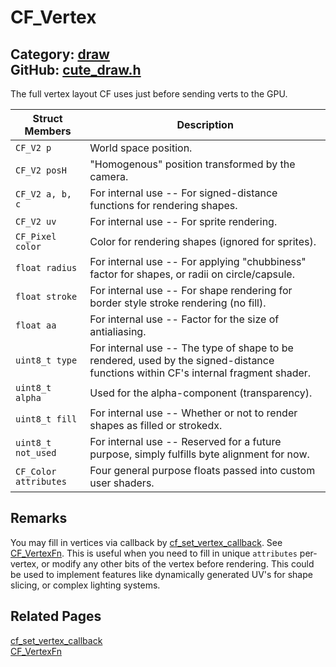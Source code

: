 [](../header.md ':include')

# CF_Vertex

Category: [draw](/api_reference?id=draw)  
GitHub: [cute_draw.h](https://github.com/RandyGaul/cute_framework/blob/master/include/cute_draw.h)  
---

The full vertex layout CF uses just before sending verts to the GPU.

Struct Members | Description
--- | ---
`CF_V2 p` | World space position.
`CF_V2 posH` | "Homogenous" position transformed by the camera.
`CF_V2 a, b, c` | For internal use -- For signed-distance functions for rendering shapes.
`CF_V2 uv` | For internal use -- For sprite rendering.
`CF_Pixel color` | Color for rendering shapes (ignored for sprites).
`float radius` | For internal use -- For applying "chubbiness" factor for shapes, or radii on circle/capsule.
`float stroke` | For internal use -- For shape rendering for border style stroke rendering (no fill).
`float aa` | For internal use -- Factor for the size of antialiasing.
`uint8_t type` | For internal use -- The type of shape to be rendered, used by the signed-distance functions within CF's internal fragment shader.
`uint8_t alpha` | Used for the alpha-component (transparency).
`uint8_t fill` | For internal use -- Whether or not to render shapes as filled or strokedx.
`uint8_t not_used` | For internal use -- Reserved for a future purpose, simply fulfills byte alignment for now.
`CF_Color attributes` | Four general purpose floats passed into custom user shaders.

## Remarks

You may fill in vertices via callback by [cf_set_vertex_callback](/draw/cf_set_vertex_callback.md). See [CF_VertexFn](/draw/cf_vertexfn.md).
This is useful when you need to fill in unique `attributes` per-vertex, or modify any other
bits of the vertex before rendering. This could be used to implement features like dynamically
generated UV's for shape slicing, or complex lighting systems.

## Related Pages

[cf_set_vertex_callback](/draw/cf_set_vertex_callback.md)  
[CF_VertexFn](/draw/cf_vertexfn.md)  
